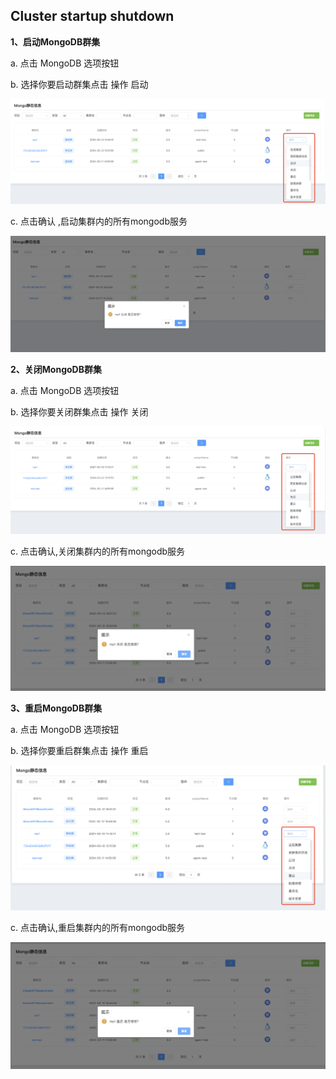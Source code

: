 ## Cluster startup shutdown

**1、启动MongoDB群集**

a. 点击 MongoDB 选项按钮

b. 选择你要启动群集点击 操作 启动

![1](../../../../../../images/whalealPlatformImages/Clusterstartupshutdown.png)

c. 点击确认 ,启动集群内的所有mongodb服务

![1](../../../../../../images/whalealPlatformImages/Clusterstartupshutdown1.png)



**2、关闭MongoDB群集**

a. 点击 MongoDB 选项按钮

b. 选择你要关闭群集点击 操作 关闭

![1](../../../../../../images/whalealPlatformImages/Clusterstartupshutdown2.png)

c. 点击确认,关闭集群内的所有mongodb服务

![1](../../../../../../images/whalealPlatformImages/Clusterstartupshutdown3.png)



**3、重启MongoDB群集**

a. 点击 MongoDB 选项按钮

b. 选择你要重启群集点击 操作 重启

![1](../../../../../../images/whalealPlatformImages/Clusterstartupshutdown4.png)

c. 点击确认,重启集群内的所有mongodb服务



![1](../../../../../../images/whalealPlatformImages/Clusterstartupshutdown5.png)

